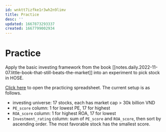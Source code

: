 ```yaml
---
id: wnktt7izfke1r3wh2n9limv
title: Practice
desc: ''
updated: 1667873293337
created: 1667799002934
---
```

# Practice

Apply the basic investing framework from the book [[notes.daily.2022-11-07.little-book-that-still-beats-the-market]] into an experiment to pick stock in HOSE.

[Click here](https://docs.google.com/spreadsheets/d/1Sa36QYcEv1ItEwJausWV8PSqUvFbnGSXhzD1xKCBajs/edit?usp=sharing) to open the practicing spreadsheet. The current setup is as follows.
- investing universe: 17 stocks, each has market cap > 30k billion VND
- `PE_score` column: 1 for lowest PE, 17 for highest
- `ROA_score` column: 1 for highest ROA, 17 for lowest
- `Investment_rating` column: sum of `PE_score` and `ROA_score`, then sort by ascending order. The most favorable stock has the smallest score.